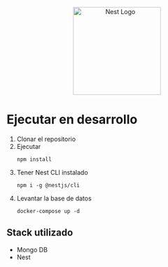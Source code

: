 <p align="center">
  <a href="http://nestjs.com/" target="blank"><img src="https://nestjs.com/img/logo-small.svg" width="200" alt="Nest Logo" /></a>
</p>

# Ejecutar en desarrollo

1. Clonar el repositorio
2. Ejecutar
    ```
    npm install
    ```
3. Tener Nest CLI instalado
    ```
    npm i -g @nestjs/cli
    ```
4. Levantar la base de datos
    ```
    docker-compose up -d
    ```

## Stack utilizado
 * Mongo DB
 * Nest
